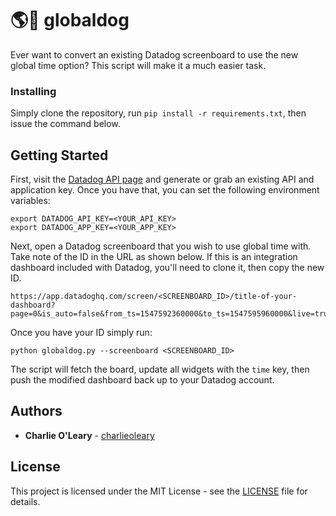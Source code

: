 # 🌎🐶 globaldog

Ever want to convert an existing Datadog screenboard to use the new global time option? This script
will make it a much easier task.

### Installing

Simply clone the repository, run `pip install -r requirements.txt`, then issue the command below.

## Getting Started

First, visit the [Datadog API page](https://app.datadoghq.com/account/settings#api) and generate or
grab an existing API and application key. Once you have that, you can set the following environment
variables:

```shell
export DATADOG_API_KEY=<YOUR_API_KEY>
export DATADOG_APP_KEY=<YOUR_APP_KEY>
```

Next, open a Datadog screenboard that you wish to use global time with. Take note of the ID in the
URL as shown below. If this is an integration dashboard included with Datadog, you'll need to clone
it, then copy the new ID.

```shell
https://app.datadoghq.com/screen/<SCREENBOARD_ID>/title-of-your-dashboard?page=0&is_auto=false&from_ts=1547592360000&to_ts=1547595960000&live=true
```

Once you have your ID simply run:

```shell
python globaldog.py --screenboard <SCREENBOARD_ID>
```

The script will fetch the board, update all widgets with the `time` key, then push the modified
dashboard back up to your Datadog account.

## Authors

* **Charlie O'Leary** - [charlieoleary](https://github.com/charlieoleary)

## License

This project is licensed under the MIT License - see the [LICENSE](LICENSE) file for details.
